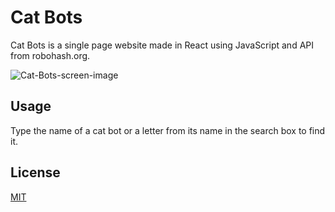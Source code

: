 
# Cat Bots

Cat Bots is a single page website made in React using JavaScript and API from robohash.org.

![Cat-Bots-screen-image](https://user-images.githubusercontent.com/124845955/233671752-23f42928-1d9f-4e9a-96f7-ba7f722bfcb7.png)

## Usage
Type the name of a cat bot or a letter from its name in the search box to find it.  

## License
[MIT](https://choosealicense.com/licenses/mit/)

